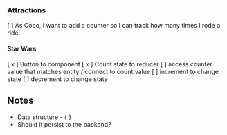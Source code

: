 ### Attractions
[   ] As Coco, I want to add a counter so I can track how many times I rode a ride.

#### Star Wars
[ x ] Button to component
[ x ] Count state to reducer
[   ] access counter value that matches entity / connect to count value
[   ] increment to change state
[   ] decrement to change state

## Notes
- Data structure - { }
- Should it persist to the backend?
